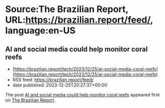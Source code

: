 # Source:The Brazilian Report, URL:https://brazilian.report/feed/, language:en-US

## AI and social media could help monitor coral reefs
 - [https://brazilian.report/tech/2023/12/25/ai-social-media-coral-reefs](https://brazilian.report/tech/2023/12/25/ai-social-media-coral-reefs)
 - RSS feed: https://brazilian.report/feed/
 - date published: 2023-12-25T20:27:37+00:00

<p>The post <a href="https://brazilian.report/tech/2023/12/25/ai-social-media-coral-reefs/">AI and social media could help monitor coral reefs</a> appeared first on <a href="https://brazilian.report">The Brazilian Report</a>.</p>

